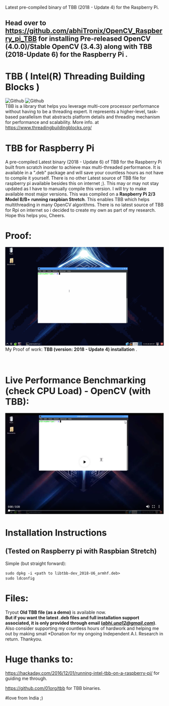 Latest pre-compiled binary of TBB (2018 - Update 4) for the Raspberry Pi.

## Head over to https://github.com/abhiTronix/OpenCV_Raspberry_pi_TBB for installing Pre-released OpenCV (4.0.0)/Stable OpenCV (3.4.3) along with TBB (2018-Update 6) for the Raspberry Pi .

# TBB ( Intel(R) Threading Building Blocks )
![Github](https://img.shields.io/badge/TBB-2018%20Update%204-blue.svg?longCache=true&style=for-the-badge)
<t>![Github](https://img.shields.io/badge/Build-Passing-green.svg?longCache=true&style=for-the-badge)<br>
TBB is a library that helps you leverage multi-core processor performance without having to be a threading expert. It represents a higher-level, task-based parallelism that abstracts platform details and threading mechanism for performance and scalability.
More info. at https://www.threadingbuildingblocks.org/

# TBB for Raspberry Pi
A pre-compiled Latest binary (2018 - Update 6) of TBB for the Raspberry Pi built from scratch inorder to achieve max multi-threaded performance. It is available in a ".deb" package and will save your countless hours as not have to compile it yourself. There is no other Latest source of TBB file for raspberry pi available besides this on internet ;). This may or may not stay updated as I have to manually compile this version.  I will try to make available most major versions.  This was compiled on a **Raspberry Pi 2/3 Model B/B+ running raspbian Stretch**.  This enables TBB which helps multithreading in many OpenCV algorithms. There is no latest source of TBB for Rpi on internet so i decided to create my own as part of my research. Hope this helps you, Cheers.

# Proof:

![](https://github.com/abhiTronix/TBB_Raspberry_pi/blob/master/new.gif)
My Proof of work: **TBB (version: 2018 - Update 4) installation** .
<br>
<br>
<br>
# Live Performance Benchmarking (check CPU Load) - OpenCV (with TBB):

[![Everything Is AWESOME](https://github.com/abhiTronix/TBB_Raspberry_pi/blob/master/Youtube-video.png)](https://youtu.be/HBxyQU-c62o "Live! Raspberry Pi OpenCV & Dlib Multi-Snapchat Filters Python Implementation [Robust and Fastest]")


# Installation Instructions
## (Tested on Raspberry pi with Raspbian Stretch)
Simple (but straight forward):
```
sudo dpkg -i <path to libtbb-dev_2018-U6_armhf.deb>
sudo ldconfig
```
# Files:
Tryout **Old TBB file (as a demo)** is available now.<br>
**But if you want the latest .deb files and full installation support associated, it is only provided through email (*abhi.una12@gmail.com*)**. Also consider supporting my countless hours of hardwork and helping me out by making small *Donation for my ongoing Independent A.I. Research in return. Thankyou.

# Huge thanks to:
https://hackaday.com/2016/12/01/running-intel-tbb-on-a-raspberry-pi/ for guiding me through.

https://github.com/01org/tbb for TBB binaries.

#love from India ;)
